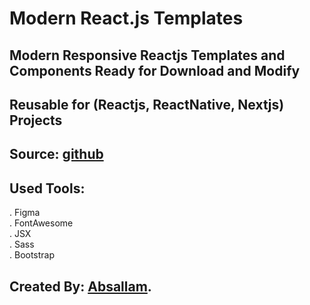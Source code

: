 # Modern React.js Templates

## Modern Responsive Reactjs Templates and Components Ready for Download and Modify 
## Reusable for (Reactjs, ReactNative, Nextjs) Projects
## Source: [github](https://github.com/absallam1999/modern-react-templates)

## Used Tools:
. Figma<br/>
. FontAwesome<br/>
. JSX <br/>
. Sass<br/>
. Bootstrap

## Created By: [Absallam](https://gitub.com/absallam199).
